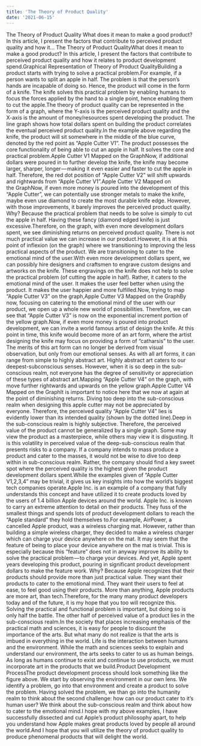 ```yaml
---
title: 'The Theory of Product Quality'
date: '2021-06-15'
---
```

The Theory of Product Quality
What does it mean to make a good product? In this article, I present the factors that contribute to perceived product quality and how it…
The Theory of Product QualityWhat does it mean to make a good product? In this article, I present the factors that contribute to perceived product quality and how it relates to product development spend.Graphical Representation of Theory of Product QualityBuilding a product starts with trying to solve a practical problem.For example, if a person wants to split an apple in half. The problem is that the person’s hands are incapable of doing so. Hence, the product will come in the form of a knife. The knife solves this practical problem by enabling humans to focus the forces applied by the hand to a single point, hence enabling them to cut the apple.The theory of product quality can be represented in the form of a graph, where the Y-axis is the perceived product quality and the X-axis is the amount of money/resources spent developing the product. The line graph shows how total dollars spent on building the product correlates the eventual perceived product quality.In the example above regarding the knife, the product will sit somewhere in the middle of the blue curve, denoted by the red point as “Apple Cutter V1”. The product possesses the core functionality of being able to cut an apple in half. It solves the core and practical problem.Apple Cutter V1 Mapped on the GraphNow, if additional dollars were poured in to further develop the knife, the knife may become larger, sharper, longer — making it even easier and faster to cut the apple in half. Therefore, the red dot position of “Apple Cutter V2” will shift upwards and rightwards from “Apple Cutter V1”.Apple Cutter V2 Mapped on the GraphNow, if even more money is poured into the development of this “Apple Cutter”, we can potentially use stronger metals to make the knife, maybe even use diamond to create the most durable knife edge. However, with those improvements, it barely improves the perceived product quality. Why? Because the practical problem that needs to be solve is simply to cut the apple in half. Having these fancy (diamond edged knife) is just excessive.Therefore, on the graph, with even more development dollars spent, we see diminishing returns on perceived product quality. There is not much practical value we can increase in our product.However, it is at this point of inflexion (on the graph) where we transitioning to improving the less practical aspects of the product. We are transitioning to cater to the emotional mind of the user.With even more development dollars spent, we can possibly hire designers and craftsmen to engrave custom designs and artworks on the knife. These engravings on the knife does not help to solve the practical problem (of cutting the apple in half). Rather, it caters to the emotional mind of the user. It makes the user feel better when using the product. It makes the user happier and more fulfilled.Now, trying to map “Apple Cutter V3” on the graph,Apple Cutter V3 Mapped on the GraphBy now, focusing on catering to the emotional mind of the user with our product, we open up a whole new world of possibilities. Therefore, we can see that “Apple Cutter V3” is now on the exponential increment portion of the yellow graph.Now, if even more money is poured into product development, we can invite a world famous artist of design the knife. At this point in time, this knife would become more of an art form, where the artist designing the knife may focus on providing a form of “catharsis” to the user. The merits of this art form can no longer be derived from visual observation, but only from our emotional senses. As with all art forms, it can range from simple to highly abstract art. Highly abstract art caters to our deepest-subconscious senses. However, when it is so deep in the sub-conscious realm, not everyone has the degree of sensitivity or appreciation of these types of abstract art.Mapping “Apple Cutter V4” on the graph, with move further rightwards and upwards on the yellow graph.Apple Cutter V4 Mapped on the GraphIt is important to notice here that we now at again at the point of diminishing returns. Diving too deep into the sub-conscious realm when designing this apple cutter may not be appreciated by everyone. Therefore, the perceived quality “Apple Cutter V4” lies is evidently lower than its intended quality (shown by the dotted line).Deep in the sub-conscious realm is highly subjective. Therefore, the perceived value of the product cannot be generalized by a single graph. Some may view the product as a masterpiece, while others may view it is disgusting. It is this volatility in perceived value of the deep-sub-conscious realm that presents risks to a company. If a company intends to mass produce a product and cater to the masses, it would not be wise to dive too deep within in sub-conscious realm. Rather, the company should find a key sweet spot where the perceived quality is the highest given the product development dollars spent.While the examples given of “Apple Cutter V1,2,3,4” may be trivial, it gives us key insights into how the world’s biggest tech companies operate.Apple Inc. is an example of a company that fully understands this concept and have utilized it to create products loved by the users of 1.4 billion Apple devices around the world. Apple Inc. is known to carry an extreme attention to detail on their products. They fuss of the smallest things and spends lots of product development dollars to reach the “Apple standard” they hold themselves to.For example, AirPower, a cancelled Apple product, was a wireless charging mat. However, rather than building a simple wireless charger, they decided to make a wireless charger which can charge your device anywhere on the mat. It may seem that the feature of being to place your device anywhere on the mat is trivial. This is especially because this “feature” does not in anyway improve its ability to solve the practical problem — to charge your devices. And yet, Apple spent years developing this product, pouring in significant product development dollars to make the feature work. Why? Because Apple recognizes that their products should provide more than just practical value. They want their products to cater to the emotional mind. They want their users to feel at ease, to feel good using their products. More than anything, Apple products are more art, than tech.Therefore, for the many many product developers today and of the future, it is my hope that you too will recognize this. Solving the practical and functional problem is important, but doing so is only half the battle. The other half of perceived value of a product lies in the sub-conscious realm.In the society that places increasing emphasis of the practical math and sciences, it is easy for people to discount the importance of the arts. But what many do not realize is that the arts is imbued in everything in the world. Life is the interaction between humans and the environment. While the math and sciences seeks to explain and understand our environment, the arts seeks to cater to us as human beings. As long as humans continue to exist and continue to use products, we must incorporate art in the products that we build.Product Development ProcessThe product development process should look something like the figure above. We start by observing the environment in our own lens. We identify a problem, go into that environment and create a product to solve the problem. Having solved the problem, we than go into the humanity realm to think about the second challenge: how can our product cater to it’s human user? We think about the sub-conscious realm and think about how to cater to the emotional mind.I hope with my above examples, I have successfully dissected and cut Apple’s product philosophy apart, to help you understand how Apple makes great products loved by people all around the world.And I hope that you will utilize the theory of product quality to produce phenomenal products that will delight the world.
